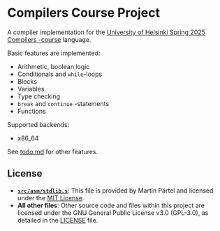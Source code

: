 # Compilers Course Project

A compiler implementation for the [University of Helsinki Spring 2025 Compilers -course](https://hy-compilers.github.io/spring-2025) language.

Basic features are implemented:
- Arithmetic, boolean logic
- Conditionals and `while`-loops
- Blocks
- Variables
- Type checking
- `break` and `continue` -statements
- Functions

Supported backends:
- x86_64

See [todo.md](todo.md) for other features.

## License

* **[`src/asm/stdlib.s`](src/asm/stdlib.s)**: This file is provided by Martin Pärtel and licensed under the [MIT License](https://opensource.org/license/mit).
* **All other files**: Other source code and files within this project are licensed under the GNU General Public License v3.0 (GPL-3.0), as detailed in the [LICENSE](LICENSE) file.
